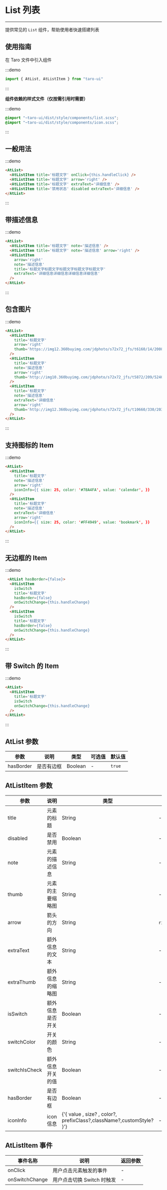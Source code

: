 # List 列表

---

提供常见的 `List` 组件，帮助使用者快速搭建列表

## 使用指南

在 Taro 文件中引入组件

:::demo
```js
import { AtList, AtListItem } from "taro-ui"
```
:::

**组件依赖的样式文件（仅按需引用时需要）**

:::demo
```scss
@import "~taro-ui/dist/style/components/list.scss";
@import "~taro-ui/dist/style/components/icon.scss";
```
:::

## 一般用法

:::demo

```html
<AtList>
  <AtListItem title='标题文字' onClick={this.handleClick} />
  <AtListItem title='标题文字' arrow='right' />
  <AtListItem title='标题文字' extraText='详细信息' />
  <AtListItem title='禁用状态' disabled extraText='详细信息' />
</AtList>
```

:::

## 带描述信息

:::demo

```html
<AtList>
  <AtListItem title='标题文字' note='描述信息' />
  <AtListItem title='标题文字' note='描述信息' arrow='right' />
  <AtListItem
    arrow='right'
    note='描述信息'
    title='标题文字标题文字标题文字标题文字标题文字'
    extraText='详细信息详细信息详细信息详细信息'
  />
</AtList>
```

:::

## 包含图片

:::demo

```html
<AtList>
  <AtListItem
    title='标题文字'
    arrow='right'
    thumb='https://img12.360buyimg.com/jdphoto/s72x72_jfs/t6160/14/2008729947/2754/7d512a86/595c3aeeNa89ddf71.png'
  />
  <AtListItem
    title='标题文字'
    note='描述信息'
    arrow='right'
    thumb='http://img10.360buyimg.com/jdphoto/s72x72_jfs/t5872/209/5240187906/2872/8fa98cd/595c3b2aN4155b931.png'
  />
  <AtListItem
    title='标题文字'
    note='描述信息'
    extraText='详细信息'
    arrow='right'
    thumb='http://img12.360buyimg.com/jdphoto/s72x72_jfs/t10660/330/203667368/1672/801735d7/59c85643N31e68303.png'
  />
</AtList>
```

:::

## 支持图标的 Item

:::demo

```html
<AtList>
  <AtListItem
    title='标题文字'
    note='描述信息'
    arrow='right'
    iconInfo={{ size: 25, color: '#78A4FA', value: 'calendar', }}
  />
  <AtListItem
    title='标题文字'
    note='描述信息'
    extraText='详细信息'
    arrow='right'
    iconInfo={{ size: 25, color: '#FF4949', value: 'bookmark', }}
  />
</AtList>
```

:::

## 无边框的 Item

:::demo

```html
 <AtList hasBorder={false}>
  <AtListItem
    isSwitch
    title='标题文字'
    hasBorder={false}
    onSwitchChange={this.handleChange}
  />
  <AtListItem
    isSwitch
    title='标题文字'
    hasBorder={false}
    onSwitchChange={this.handleChange}
  />
</AtList>
```

:::

## 带 Switch 的 Item

:::demo

```html
<AtList>
  <AtListItem
    title='标题文字'
    isSwitch
    onSwitchChange={this.handleChange}
  />
</AtList>
```

:::

## AtList 参数

| 参数      | 说明       | 类型    | 可选值 | 默认值 |
| --------- | ---------- | ------- | ------ | ------ |
| hasBorder | 是否有边框 | Boolean | -      | `true` |

## AtListItem 参数

| 参数          | 说明             | 类型                                                                 | 可选值                 | 默认值  |
| ------------- | ---------------- | -------------------------------------------------------------------- | ---------------------- | ------- |
| title         | 元素的标题       | String                                                               | -                      | -       |
| disabled      | 是否禁用         | Boolean                                                              | -                      | `false` |
| note          | 元素的描述信息   | String                                                               | -                      | -       |
| thumb         | 元素的主要缩略图 | String                                                               | -                      | -       |
| arrow         | 箭头的方向       | String                                                               | `right`,`top`,`down` | -       |
| extraText     | 额外信息的文本   | String                                                               | -                      | -       |
| extraThumb    | 额外信息的缩略图 | String                                                               | -                      | -       |
| isSwitch      | 额外信息是否开关 | Boolean                                                              | -                      | `false` |
| switchColor   | 开关的颜色       | String                                                               | -                      | `#6190E8` |
| switchIsCheck | 额外信息开关的值 | Boolean                                                              | -                      | `false` |
| hasBorder     | 是否有边框       | Boolean                                                              | -                      | `true`  |
| iconInfo      | icon 信息        | {'{ value , size? , color?, prefixClass?,className?,customStyle? }'} | -                      | `true`  |

## AtListItem 事件

| 事件名称       | 说明                       | 返回参数 |
| -------------- | -------------------------- | -------- |
| onClick        | 用户点击元素触发的事件     | -        |
| onSwitchChange | 用户点击切换 Switch 时触发 | -        |

